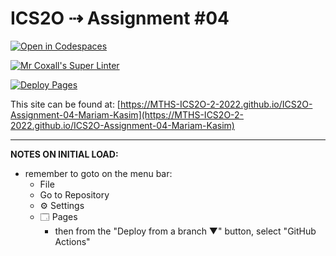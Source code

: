 # ICS2O ⇢ Assignment #04

[![Open in Codespaces](https://classroom.github.com/assets/launch-codespace-7f7980b617ed060a017424585567c406b6ee15c891e84e1186181d67ecf80aa0.svg)](https://classroom.github.com/open-in-codespaces?assignment_repo_id=11037280)

[![Mr Coxall's Super Linter](https://github.com/MTHS-ICS2O-2-2022/ICS2O-Assignment-04-Mariam-Kasim/workflows/Mr%20Coxall's%20Super%20Linter/badge.svg)](https://github.com/MTHS-ICS2O-2-2022/ICS2O-Assignment-04-Mariam-Kasim/actions)

[![Deploy Pages](https://github.com/MTHS-ICS2O-2-2022/ICS2O-Assignment-04-Mariam-Kasim/workflows/Deploy%20Pages/badge.svg)](https://github.com/MTHS-ICS2O-2-2022/ICS2O-Assignment-04-Mariam-Kasim/actions)

This site can be found at: [https://MTHS-ICS2O-2-2022.github.io/ICS2O-Assignment-04-Mariam-Kasim](https://MTHS-ICS2O-2-2022.github.io/ICS2O-Assignment-04-Mariam-Kasim)

---

**NOTES ON INITIAL LOAD:**
- remember to goto on the menu bar:
  - File
  - Go to Repository
  - ⚙ Settings
  - 🗔 Pages
    - then from the "Deploy from a branch ▼" button, select "GitHub Actions"
